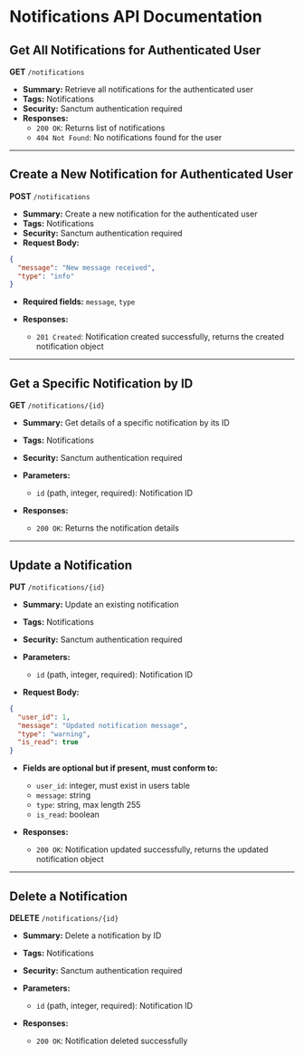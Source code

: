 
# Notifications API Documentation

## Get All Notifications for Authenticated User

**GET** `/notifications`

- **Summary:** Retrieve all notifications for the authenticated user
- **Tags:** Notifications
- **Security:** Sanctum authentication required
- **Responses:**
  - `200 OK`: Returns list of notifications
  - `404 Not Found`: No notifications found for the user

---

## Create a New Notification for Authenticated User

**POST** `/notifications`

- **Summary:** Create a new notification for the authenticated user
- **Tags:** Notifications
- **Security:** Sanctum authentication required
- **Request Body:**

```json
{
  "message": "New message received",
  "type": "info"
}
````

* **Required fields:** `message`, `type`
* **Responses:**

  * `201 Created`: Notification created successfully, returns the created notification object

---

## Get a Specific Notification by ID

**GET** `/notifications/{id}`

* **Summary:** Get details of a specific notification by its ID
* **Tags:** Notifications
* **Security:** Sanctum authentication required
* **Parameters:**

  * `id` (path, integer, required): Notification ID
* **Responses:**

  * `200 OK`: Returns the notification details

---

## Update a Notification

**PUT** `/notifications/{id}`

* **Summary:** Update an existing notification
* **Tags:** Notifications
* **Security:** Sanctum authentication required
* **Parameters:**

  * `id` (path, integer, required): Notification ID
* **Request Body:**

```json
{
  "user_id": 1,
  "message": "Updated notification message",
  "type": "warning",
  "is_read": true
}
```

* **Fields are optional but if present, must conform to:**

  * `user_id`: integer, must exist in users table
  * `message`: string
  * `type`: string, max length 255
  * `is_read`: boolean
* **Responses:**

  * `200 OK`: Notification updated successfully, returns the updated notification object

---

## Delete a Notification

**DELETE** `/notifications/{id}`

* **Summary:** Delete a notification by ID
* **Tags:** Notifications
* **Security:** Sanctum authentication required
* **Parameters:**

  * `id` (path, integer, required): Notification ID
* **Responses:**

  * `200 OK`: Notification deleted successfully


